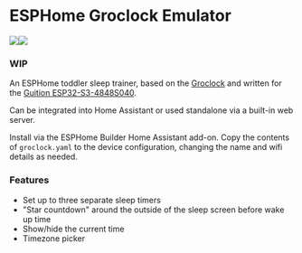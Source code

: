 # ESPHome Groclock Emulator

![][wake_photo]![][sleep_photo]

### WIP

An ESPHome toddler sleep trainer, based on the [Groclock](https://www.target.com.au/p/the-gro-company-groclock/51891015) and written for the [Guition ESP32-S3-4848S040](https://devices.esphome.io/devices/Guition-ESP32-S3-4848S040).

Can be integrated into Home Assistant or used standalone via a built-in web server.

Install via the ESPHome Builder Home Assistant add-on. Copy the contents of `groclock.yaml` to the device configuration, changing the name and wifi details as needed.

### Features
* Set up to three separate sleep timers
* "Star countdown" around the outside of the sleep screen before wake up time
* Show/hide the current time
* Timezone picker

[wake_photo]: https://github.com/domgrimm/esphome-groclock/raw/refs/heads/main/resources/wake_photo.jpeg
[sleep_photo]: https://github.com/domgrimm/esphome-groclock/raw/refs/heads/main/resources/sleep_photo.jpeg